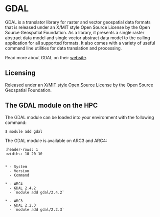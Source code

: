 # GDAL

GDAL is a translator library for raster and vector geospatial data formats that is released under an X/MIT style Open Source License by the Open Source Geospatial Foundation. As a library, it presents a single raster abstract data model and single vector abstract data model to the calling application for all supported formats. It also comes with a variety of useful command line utilities for data translation and processing.



Read more about GDAL on their [website](https://gdal.org/).





## Licensing

Released under an [X/MIT style Open Source License](https://gdal.org/license.html#license) by the Open Source Geospatial Foundation.



## The GDAL module on the HPC

The GDAL module can be loaded into your environment with the following command:

```bash
$ module add gdal
```

The GDAL module is available on ARC3 and ARC4:

```{list-table}
:header-rows: 1
:widths: 10 20 10


* - System
  - Version
  - Command

* - ARC4
  - GDAL 2.4.2
  - `module add gdal/2.4.2`

* - ARC3
  - GDAL 2.2.3
  - `module add gdal/2.2.3`

```
